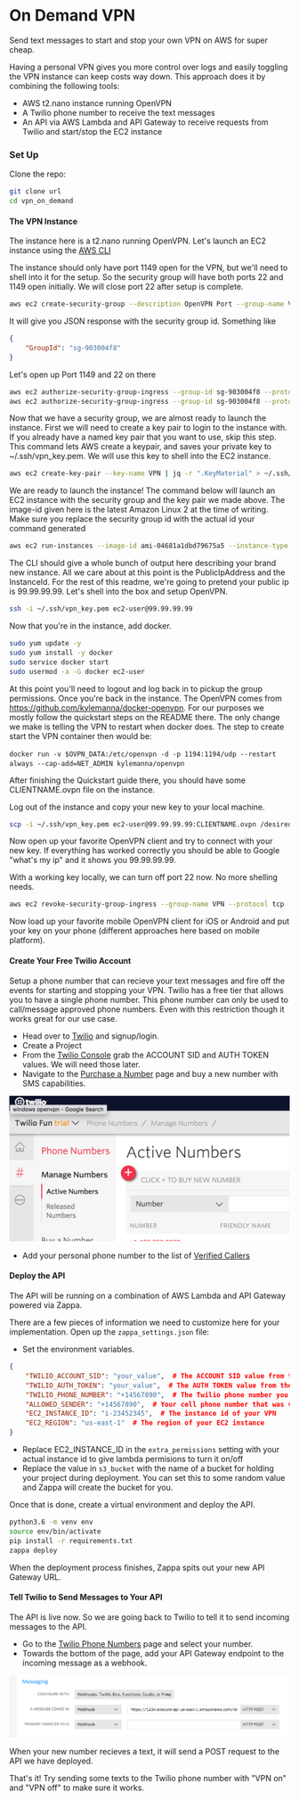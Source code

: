 # On Demand VPN
Send text messages to start and stop your own VPN on AWS for super cheap.

Having a personal VPN gives you more control over logs and easily toggling the VPN instance can keep costs way down.
This approach does it by combining the following tools:
 - AWS t2.nano instance running OpenVPN
 - A Twilio phone number to receive the text messages
 - An API via AWS Lambda and API Gateway to receive requests from Twilio and start/stop the EC2 instance

### Set Up

Clone the repo:
```bash
git clone url
cd vpn_on_demand
```

#### The VPN Instance
The instance here is a t2.nano running OpenVPN. Let's launch an EC2 instance using the [AWS CLI](https://aws.amazon.com/cli/)

The instance should only have port 1149 open for the VPN, but we'll need to shell into it for the setup. So the security
group will have both ports 22 and 1149 open initially. We will close port 22 after setup is complete.

```bash
aws ec2 create-security-group --description OpenVPN Port --group-name VPN
```

It will give you JSON response with the security group id. Something like

```json
{
    "GroupId": "sg-903004f8"
}
```

Let's open up Port 1149 and 22 on there
```bash
aws ec2 authorize-security-group-ingress --group-id sg-903004f8 --protocol udp --port 1149 --cidr 0.0.0.0/0
aws ec2 authorize-security-group-ingress --group-id sg-903004f8 --protocol tcp --port 22 --cidr 0.0.0.0/0
```


Now that we have a security group, we are almost ready to launch the instance. First we will need to create a key pair
to login to the instance with. If you already have a named key pair that you want to use, skip this step. This command
lets AWS create a keypair, and saves your private key to ~/.ssh/vpn_key.pem. We will use this key to shell into the EC2
instance.

```bash
aws ec2 create-key-pair --key-name VPN | jq -r ".KeyMaterial" > ~/.ssh/vpn_key.pem
```


We are ready to launch the instance! The command below will launch an EC2 instance with the security group and the key
pair we made above. The image-id given here is the latest Amazon Linux 2 at the time of writing. Make sure you replace
the security group id with the actual id your command generated

```bash
aws ec2 run-instances --image-id ami-04681a1dbd79675a5 --instance-type t2.nano --security-group-ids sg-903004f8 --key-name VPN --associate-public-ip-address
```

The CLI should give a whole bunch of output here describing your brand new instance. All we care about at this point is
the PublicIpAddress and the InstanceId. For the rest of this readme, we're going to pretend your public ip is 99.99.99.99.
Let's shell into the box and setup OpenVPN.

```bash
ssh -i ~/.ssh/vpn_key.pem ec2-user@99.99.99.99
```

Now that you're in the instance, add docker.

```bash
sudo yum update -y
sudo yum install -y docker
sudo service docker start
sudo usermod -a -G docker ec2-user

```

At this point you'll need to logout and log back in to pickup the group permissions. Once you're back in the instance.
The OpenVPN comes from https://github.com/kylemanna/docker-openvpn. For our purposes we mostly follow the quickstart steps on the
README there. The only change we make is telling the VPN to restart when docker does. The step to create
start the VPN container then would be:

`docker run -v $OVPN_DATA:/etc/openvpn -d -p 1194:1194/udp --restart always --cap-add=NET_ADMIN kylemanna/openvpn`

After finishing the Quickstart guide there, you should have some CLIENTNAME.ovpn file on the instance.

Log out of the instance and copy your new key to your local machine.
```bash
scp -i ~/.ssh/vpn_key.pem ec2-user@99.99.99.99:CLIENTNAME.ovpn /desired/local/path/CLIENTNAME.ovpn
```

Now open up your favorite OpenVPN client and try to connect with your new key. If everything has worked correctly you
should be able to Google "what's my ip" and it shows you 99.99.99.99.

With a working key locally, we can turn off port 22 now. No more shelling needs.
```bash
aws ec2 revoke-security-group-ingress --group-name VPN --protocol tcp --port 22 --cidr 0.0.0.0/0
```

Now load up your favorite mobile OpenVPN client for iOS or Android and put your key on your phone (different approaches
here based on mobile platform).

#### Create Your Free Twilio Account
Setup a phone number that can recieve your text messages and fire off the events for starting
and stopping your VPN. Twilio has a free tier that allows you to have a single phone number. This
phone number can only be used to call/message approved phone numbers. Even with this restriction
though it works great for our use case.

- Head over to [Twilio](https://www.twilio.com/) and signup/login.
- Create a Project
- From the [Twilio Console](https://www.twilio.com/console) grab the ACCOUNT SID and AUTH TOKEN values. We will need those later.
- Navigate to the [Purchase a Number](https://www.twilio.com/console/phone-numbers/search) page and buy a new number with SMS capabilities.

![Twilio phone number purchase page](images/purchase_number.png)

- Add your personal phone number to the list of [Verified Callers](https://www.twilio.com/console/phone-numbers/verified)

#### Deploy the API
The API will be running on a combination of AWS Lambda and API Gateway powered via Zappa.

There are a few pieces of information we need to customize here for your implementation. Open up
the `zappa_settings.json` file:

- Set the environment variables.
```json
{
    "TWILIO_ACCOUNT_SID": "your_value",  # The ACCOUNT SID value from the Twilio console
    "TWILIO_AUTH_TOKEN": "your_value",  # The AUTH TOKEN value from the Twilio console
    "TWILIO_PHONE_NUMBER": "+14567890",  # The Twilio phone number you purchased
    "ALLOWED_SENDER": "+14567890",  # Your cell phone number that was verified on Twilio
    "EC2_INSTANCE_ID": "i-23452345",  # The instance id of your VPN
    "EC2_REGION": "us-east-1"  # The region of your EC2 instance
}
```

- Replace EC2_INSTANCE_ID in the `extra_permissions` setting with your actual instance id to give lambda permisions to turn it on/off
- Replace the value in `s3_bucket` with the name of a bucket for holding your project during deployment.
You can set this to some random value and Zappa will create the bucket for you.

Once that is done, create a virtual environment and deploy the API.

```bash
python3.6 -m venv env
source env/bin/activate
pip install -r requirements.txt
zappa deploy
```

When the deployment process finishes, Zappa spits out your new API Gateway URL.

#### Tell Twilio to Send Messages to Your API
The API is live now. So we are going back to Twilio to tell it to send incoming messages to the API.
- Go to the [Twilio Phone Numbers](https://www.twilio.com/console/phone-numbers/incoming) page and select your number.
- Towards the bottom of the page, add your API Gateway endpoint to the incoming
message as a webhook.

![Twilio webhook add URL](images/webhook.png)

When your new number recieves a text, it will send a POST request to the API we have deployed.

That's it! Try sending some texts to the Twilio phone number with "VPN on" and "VPN off" to make sure it works.
